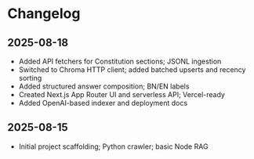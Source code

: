 # Changelog

## 2025-08-18
- Added API fetchers for Constitution sections; JSONL ingestion
- Switched to Chroma HTTP client; added batched upserts and recency sorting
- Added structured answer composition; BN/EN labels
- Created Next.js App Router UI and serverless API; Vercel-ready
- Added OpenAI-based indexer and deployment docs

## 2025-08-15
- Initial project scaffolding; Python crawler; basic Node RAG
